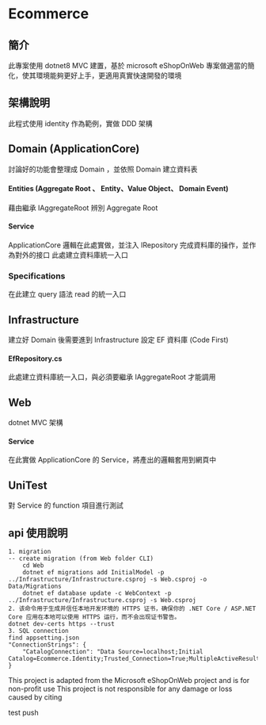 ﻿# Ecommerce
## 簡介
此專案使用 dotnet8 MVC 建置，基於 microsoft eShopOnWeb 專案做適當的簡化，使其環境能夠更好上手，更適用真實快速開發的環境

## 架構說明
此程式使用 identity 作為範例，實做 DDD 架構

## Domain (ApplicationCore)
討論好的功能會整理成 Domain ，並依照 Domain 建立資料表
#### Entities (Aggregate Root 、 Entity、Value Object、 Domain Event)
藉由繼承 IAggregateRoot 辨別 Aggregate Root
#### Service 
ApplicationCore 邏輯在此處實做，並注入 IRepository 完成資料庫的操作，並作為對外的接口
此處建立資料庫統一入口
### Specifications
在此建立 query 語法 read 的統一入口

## Infrastructure
建立好 Domain 後需要進到 Infrastructure 設定 EF 資料庫 (Code First)
#### EfRepository.cs
此處建立資料庫統一入口，與必須要繼承 IAggregateRoot 才能調用

## Web
dotnet MVC 架構
#### Service
在此實做 ApplicationCore 的 Service，將產出的邏輯套用到網頁中

## UniTest
對 Service 的 function 項目進行測試


## api 使用說明
    1. migration 
    -- create migration (from Web folder CLI)
        cd Web
        dotnet ef migrations add InitialModel -p ../Infrastructure/Infrastructure.csproj -s Web.csproj -o Data/Migrations
        dotnet ef database update -c WebContext -p ../Infrastructure/Infrastructure.csproj -s Web.csproj
    2. 该命令用于生成并信任本地开发环境的 HTTPS 证书，确保你的 .NET Core / ASP.NET Core 应用在本地可以使用 HTTPS 运行，而不会出现证书警告。
    dotnet dev-certs https --trust		
    3. SQL connection  
    find appsetting.json
    "ConnectionStrings": {
        "CatalogConnection": "Data Source=localhost;Initial Catalog=Ecommerce.Identity;Trusted_Connection=True;MultipleActiveResultSets=true;TrustServerCertificate=True;"
    }



This project is adapted from the Microsoft eShopOnWeb project and is for non-profit use
This project is not responsible for any damage or loss caused by citing

test push
